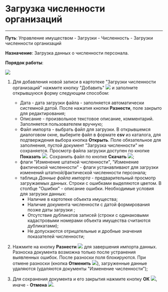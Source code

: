 ﻿# Загрузка численности организаций
___

**Путь**: Управление имуществом - Загрузки - Численность - Загрузки численности организаций

**Назначение**: Загрузка данных о численности персонала.

**Порядок работы**:

![](topic:.AddFiles.Screenshot_20016.jpg)

1. Для добавления новой записи в картотеке "Загрузки численности организаций" нажмите кнопку "Добавить" ![](topic:Com.AddFiles.Buttons.Btn_Add.png) и заполните открывшуюся форму следующим способом:

    - Дата - дата загрузки файла - заполняется автоматически системной датой. После нажатия кнопки **Разнести**, поле закрыто для редактирования;
    - Описание - произвольное текстовое описание, комментарий. Заполняется пользователем вручную;
    - Файл импорта - выбрать файл для загрузки. В открывшемся диалоговом окне, выберите файл в формате **csv** из каталога, для подтверждения выбора кнопка **Открыть**.
    Поле обязательное для заполнения, пустой документ "Загрузка численности" не сохраняется.
    Просмотр файла загрузки доступен по кнопке **Показать** ![](topic:Com.AddFiles.Buttons.Btn_View_mini.png).
    Сохранить файл по кнопке **Скачать** ![](topic:Com.AddFiles.Buttons.Btn_Upload_mini.png);
    - флаги "Изменение штатной численности", "Изменение фактической численности"  - флаги устанавливают для загрузки изменений штатной/фактической численности персонала;
    - таблица *Данные файла импорта* - предварительный просмотр загружаемых данных. Строки с ошибками выделяются цветом. В столбце "Ошибки" - описание ошибки.
    Необходимые условия для загрузки данных:
        - Наличие в картотеке объекта имущества;
        - Наличие документа численности с датой формирования позже даты загрузки ;
        - Отсутствие дубликатов записей (строки с одинаковыми кадастровыми номерами объекта имущества считаются дубликатами);
        - Не допускаются отрицательные и дробные значения показателей численности;

2. Нажмите на кнопку **Разнести** ![](topic:InfoBoard.AddFiles.Btn_Razntsti.png) для завершения импорта данных. Разноска документа возможна только после устранения выявленных ошибок. После разноски поля блокируются.
При отмене разноски (кнопка **Отменить** ![](topic:Com.AddFiles.Btn_Otmena.png)), загруженные данные удаляются (удаляются документы "Изменение численности");

3. Для сохранения документа и его закрытия нажмите кнопку **ОК** ![](topic:Com.AddFiles.Buttons.Btn_Ok_green.png), иначе  -  **Отмена** ![](topic:Com.AddFiles.Buttons.Btn_CloseCancel.png).

